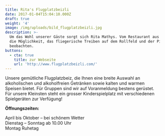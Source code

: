 ```yaml
---
title: Rita's Flugplatzbeizli
date: 2017-01-04T15:04:10.000Z
draft: true
weight: '4'
image: /img/uploads/bild_flugplatzbeizli.jpg
description: >-
  Um das Wohl unserer Gäste sorgt sich Rita Mathys. Vom Restaurant aus haben sie
  die Möglichkeit, das fliegerische Treiben auf dem Rollfeld und der Piste zu
  beobachten.
buttons:
  - cta: true
    title: zur Webseite
    url: 'http://www.flugplatzbeizli.com/'
---
```

Unsere gemütliche Flugplatzbeiz, die Ihnen eine breite Auswahl an alkoholischen und alkoholfreien Getränken sowie kalten und warmen Speisen bietet. Für Gruppen sind wir auf Voranmeldung bestens gerüstet. Für unsere Kleinsten steht ein grosser Kinderspielplatz mit verschiedenen Spielgeräten zur Verfügung!

**Öffnungszeiten:**

April bis Oktober – bei schönem Wetter\
Dienstag – Sonntag ab 10.00 Uhr\
Montag Ruhetag
